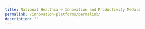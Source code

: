 ```yaml
---
title: National Healthcare Innovation and Productivity Medals
permalink: /innovation-platforms/permalink/
description: ""
---
```

